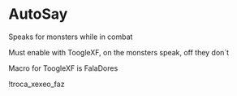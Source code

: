 # AutoSay

Speaks for monsters while in combat

Must enable with ToogleXF, on the monsters speak, off they don´t

Macro for ToogleXF is FalaDores

!troca_xexeo_faz
